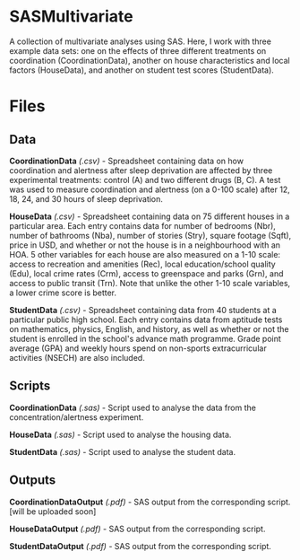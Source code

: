 # SASMultivariate
A collection of multivariate analyses using SAS. Here, I work with three example data sets: one on the effects of three different treatments on coordination (CoordinationData), another on house characteristics and local factors (HouseData), and another on student test scores (StudentData).

# Files

## Data

**CoordinationData** *(.csv)* - Spreadsheet containing data on how coordination and alertness after sleep deprivation are affected by three experimental treatments: control (A) and two different drugs (B, C). A test was used to measure coordination and alertness (on a 0-100 scale) after 12, 18, 24, and 30 hours of sleep deprivation.

**HouseData** *(.csv)* - Spreadsheet containing data on 75 different houses in a particular area. Each entry contains data for number of bedrooms (Nbr), number of bathrooms (Nba), number of stories (Stry), square footage (Sqft), price in USD, and whether or not the house is in a neighbourhood with an HOA. 5 other variables for each house are also measured on a 1-10 scale: access to recreation and amenities (Rec), local education/school quality (Edu), local crime rates (Crm), access to greenspace and parks (Grn), and access to public transit (Trn). Note that unlike the other 1-10 scale variables, a lower crime score is better.

**StudentData** *(.csv)* - Spreadsheet containing data from 40 students at a particular public high school. Each entry contains data from aptitude tests on mathematics, physics, English, and history, as well as whether or not the student is enrolled in the school's advance math programme. Grade point average (GPA) and weekly hours spend on non-sports extracurricular activities (NSECH) are also included.

## Scripts

**CoordinationData** *(.sas)* - Script used to analyse the data from the concentration/alertness experiment.

**HouseData** *(.sas)* - Script used to analyse the housing data.

**StudentData** *(.sas)* - Script used to analyse the student data.

## Outputs

**CoordinationDataOutput** *(.pdf)* - SAS output from the corresponding script. [will be uploaded soon]

**HouseDataOutput** *(.pdf)* - SAS output from the corresponding script.

**StudentDataOutput** *(.pdf)* - SAS output from the corresponding script.
